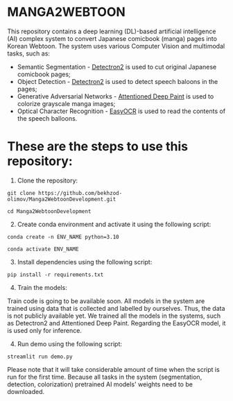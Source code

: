 # MANGA2WEBTOON
This repository contains a deep learning (DL)-based artificial intelligence (AI) complex system to convert Japanese comicbook (manga) pages into Korean Webtoon. The system uses various Computer Vision and multimodal tasks, such as:
* Semantic Segmentation              - [Detectron2](https://github.com/facebookresearch/detectron2) is used to cut original Japanese comicbook pages;
* Object Detection                   - [Detectron2](https://github.com/facebookresearch/detectron2) is used to detect speech baloons in the pages;
* Generative Adversarial Networks    - [Attentioned Deep Paint](https://github.com/ktaebum/AttentionedDeepPaint) is used to colorize grayscale manga images;
* Optical Character Recognition      - [EasyOCR](https://github.com/JaidedAI/EasyOCR) is used to read the contents of the speech balloons.

# These are the steps to use this repository:

1. Clone the repository:

`git clone https://github.com/bekhzod-olimov/Manga2WebtoonDevelopment.git`

`cd Manga2WebtoonDevelopment`

2. Create conda environment and activate it using the following script:
   
`conda create -n ENV_NAME python=3.10`

`conda activate ENV_NAME`

3. Install dependencies using the following script:

`pip install -r requirements.txt`

4. Train the models:

Train code is going to be available soon. All models in the system are trained using data that is collected and labelled by ourselves. Thus, the data is not publicly available yet. We trained all the models in the systems, such as Detectron2 and Attentioned Deep Paint. Regarding the EasyOCR model, it is used only for inference.

4. Run demo using the following script:

`streamlit run demo.py`

Please note that it will take considerable amount of time when the script is run for the first time. Because all tasks in the system (segmentation, detection, colorization) pretrained AI models' weights need to be downloaded.
